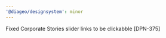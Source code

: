 ```yaml
---
'@diageo/designsystem': minor
---
```


Fixed Corporate Stories slider links to be clickabble [DPN-375]
